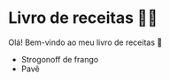 # Livro de receitas :woman_cook:

Olá! Bem-vindo ao meu livro de receitas :wave:

- Strogonoff de frango
- Pavê 



